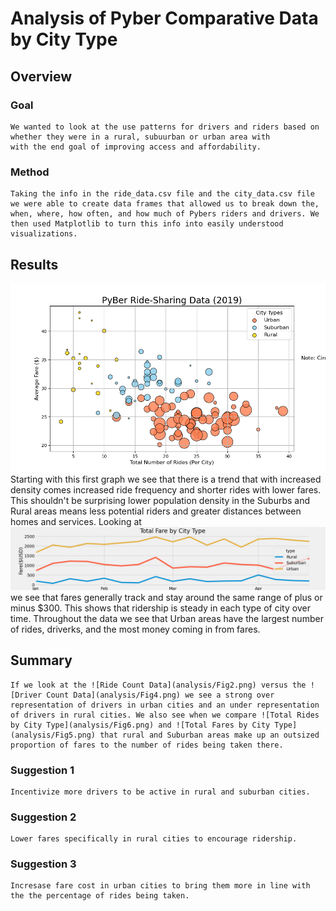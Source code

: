 # Analysis of Pyber Comparative Data by City Type

## Overview
### Goal 
    We wanted to look at the use patterns for drivers and riders based on whether they were in a rural, subuurban or urban area with 
    with the end goal of improving access and affordability. 
### Method 
    Taking the info in the ride_data.csv file and the city_data.csv file we were able to create data frames that allowed us to break down the, when, where, how often, and how much of Pybers riders and drivers. We then used Matplotlib to turn this info into easily understood visualizations.

## Results
   ![Pyber Ride-Sharing Data](analysis/Fig1.png)
    Starting with this first graph we see that there is a trend that with increased density comes increased ride frequency and shorter rides with lower fares. This shouldn't be surprising lower population density in the Suburbs and Rural areas means less potential riders and greater distances between homes and services. 
    Looking at ![Total Fare by City Type](analysis/PyBer_fare_summary.png)
    we see that fares generally track and stay around the same range of plus or minus $300. This shows that ridership is steady in each type of city over time. 
    Throughout the data we see that Urban areas have the largest number of rides, driverks, and the most money coming in from fares. 
## Summary
    If we look at the ![Ride Count Data](analysis/Fig2.png) versus the ![Driver Count Data](analysis/Fig4.png) we see a strong over representation of drivers in urban cities and an under representation of drivers in rural cities. We also see when we compare ![Total Rides by City Type](analysis/Fig6.png) and ![Total Fares by City Type](analysis/Fig5.png) that rural and Suburban areas make up an outsized proportion of fares to the number of rides being taken there. 
### Suggestion 1
    Incentivize more drivers to be active in rural and suburban cities. 
### Suggestion 2 
    Lower fares specifically in rural cities to encourage ridership.
### Suggestion 3 
    Incresase fare cost in urban cities to bring them more in line with the the percentage of rides being taken. 